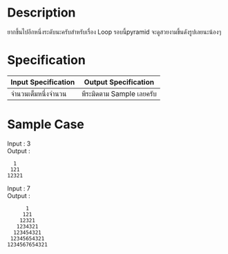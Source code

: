 # Description
ยากขึ้นไปอีกหนึ่งระดับนะครับสำหรับเรื่อง Loop รอบนี้pyramid จะดูสวยงามขึ้นดังรูปเลยนะน้องๆ

# Specification
| Input Specification | Output Specification |
| - | - |
| จำนวนเต็มหนึ่งจำนวน | พีระมิดตาม Sample เลยครับ |

# Sample Case
Input : 3\
Output :
```
  1
 121
12321
```

Input : 7\
Output :
```
      1
     121
    12321
   1234321
  123454321
 12345654321
1234567654321
```
